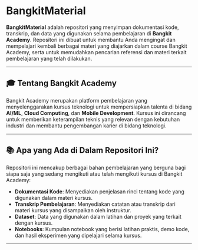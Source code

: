 # BangkitMaterial

**BangkitMaterial** adalah repositori yang menyimpan dokumentasi kode, transkrip, dan data yang digunakan selama pembelajaran di **Bangkit Academy**. Repositori ini dibuat untuk membantu Anda mengingat dan mempelajari kembali berbagai materi yang diajarkan dalam course Bangkit Academy, serta untuk memudahkan pencarian referensi dan materi terkait pembelajaran yang telah dilakukan.

---

## 🎓 Tentang Bangkit Academy
Bangkit Academy merupakan platform pembelajaran yang menyelenggarakan kursus teknologi untuk mempersiapkan talenta di bidang **AI/ML**, **Cloud Computing**, dan **Mobile Development**. Kursus ini dirancang untuk memberikan keterampilan teknis yang relevan dengan kebutuhan industri dan membantu pengembangan karier di bidang teknologi.

---

## 📚 Apa yang Ada di Dalam Repositori Ini?
Repositori ini mencakup berbagai bahan pembelajaran yang berguna bagi siapa saja yang sedang mengikuti atau telah mengikuti kursus di Bangkit Academy:

- **Dokumentasi Kode**: Menyediakan penjelasan rinci tentang kode yang digunakan dalam materi kursus.
- **Transkrip Pembelajaran**: Menyediakan catatan atau transkrip dari materi kursus yang disampaikan oleh instruktur.
- **Dataset**: Data yang digunakan dalam latihan dan proyek yang terkait dengan kursus.
- **Notebooks**: Kumpulan notebook yang berisi latihan praktis, demo kode, dan hasil eksperimen yang dipelajari selama kursus.

---
